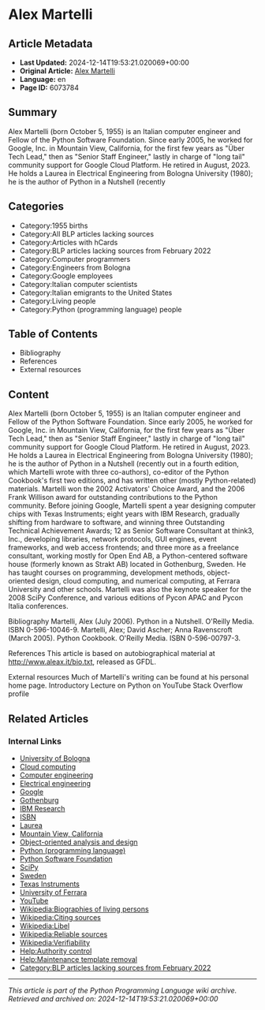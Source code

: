 # Alex Martelli

## Article Metadata

- **Last Updated:** 2024-12-14T19:53:21.020069+00:00
- **Original Article:** [Alex Martelli](https://en.wikipedia.org/wiki/Alex_Martelli)
- **Language:** en
- **Page ID:** 6073784

## Summary

Alex Martelli (born October 5, 1955) is an Italian computer engineer and Fellow of the Python Software Foundation. Since early 2005, he worked for Google, Inc. in Mountain View, California, for the first few years as "Über Tech Lead," then as "Senior Staff Engineer," lastly in charge of "long tail" community support for Google Cloud Platform. He retired in August, 2023.
He holds a Laurea in Electrical Engineering from Bologna University (1980); he is the author of Python in a Nutshell (recently 

## Categories

- Category:1955 births
- Category:All BLP articles lacking sources
- Category:Articles with hCards
- Category:BLP articles lacking sources from February 2022
- Category:Computer programmers
- Category:Engineers from Bologna
- Category:Google employees
- Category:Italian computer scientists
- Category:Italian emigrants to the United States
- Category:Living people
- Category:Python (programming language) people

## Table of Contents

- Bibliography
- References
- External resources

## Content

Alex Martelli (born October 5, 1955) is an Italian computer engineer and Fellow of the Python Software Foundation. Since early 2005, he worked for Google, Inc. in Mountain View, California, for the first few years as "Über Tech Lead," then as "Senior Staff Engineer," lastly in charge of "long tail" community support for Google Cloud Platform. He retired in August, 2023.
He holds a Laurea in Electrical Engineering from Bologna University (1980); he is the author of Python in a Nutshell (recently out in a fourth edition, which Martelli wrote with three co-authors), co-editor of the Python Cookbook's first two editions, and has written other (mostly Python-related) materials. Martelli won the 2002 Activators' Choice Award, and the 2006 Frank Willison award for outstanding contributions to the Python community.
Before joining Google, Martelli spent a year designing computer chips with Texas Instruments; eight years with IBM Research, gradually shifting from hardware to software, and winning three Outstanding Technical Achievement Awards; 12 as Senior Software Consultant at think3, Inc., developing libraries, network protocols, GUI engines, event frameworks, and web access frontends; and three more as a freelance consultant, working mostly for Open End AB, a Python-centered software house (formerly known as Strakt AB) located in Gothenburg, Sweden.
He has taught courses on programming, development methods, object-oriented design, cloud computing, and numerical computing, at Ferrara University and other schools. Martelli was also the keynote speaker for the 2008 SciPy Conference, and various editions of Pycon APAC and Pycon Italia conferences.

Bibliography
Martelli, Alex (July 2006). Python in a Nutshell. O'Reilly Media. ISBN 0-596-10046-9.
Martelli, Alex; David Ascher; Anna Ravenscroft (March 2005). Python Cookbook. O'Reilly Media. ISBN 0-596-00797-3.

References
This article is based on autobiographical material at http://www.aleax.it/bio.txt, released as GFDL.

External resources
Much of Martelli's writing can be found at his personal home page.
Introductory Lecture on Python on YouTube
Stack Overflow profile

## Related Articles

### Internal Links

- [University of Bologna](https://en.wikipedia.org/wiki/University_of_Bologna)
- [Cloud computing](https://en.wikipedia.org/wiki/Cloud_computing)
- [Computer engineering](https://en.wikipedia.org/wiki/Computer_engineering)
- [Electrical engineering](https://en.wikipedia.org/wiki/Electrical_engineering)
- [Google](https://en.wikipedia.org/wiki/Google)
- [Gothenburg](https://en.wikipedia.org/wiki/Gothenburg)
- [IBM Research](https://en.wikipedia.org/wiki/IBM_Research)
- [ISBN](https://en.wikipedia.org/wiki/ISBN)
- [Laurea](https://en.wikipedia.org/wiki/Laurea)
- [Mountain View, California](https://en.wikipedia.org/wiki/Mountain_View,_California)
- [Object-oriented analysis and design](https://en.wikipedia.org/wiki/Object-oriented_analysis_and_design)
- [Python (programming language)](https://en.wikipedia.org/wiki/Python_(programming_language))
- [Python Software Foundation](https://en.wikipedia.org/wiki/Python_Software_Foundation)
- [SciPy](https://en.wikipedia.org/wiki/SciPy)
- [Sweden](https://en.wikipedia.org/wiki/Sweden)
- [Texas Instruments](https://en.wikipedia.org/wiki/Texas_Instruments)
- [University of Ferrara](https://en.wikipedia.org/wiki/University_of_Ferrara)
- [YouTube](https://en.wikipedia.org/wiki/YouTube)
- [Wikipedia:Biographies of living persons](https://en.wikipedia.org/wiki/Wikipedia:Biographies_of_living_persons)
- [Wikipedia:Citing sources](https://en.wikipedia.org/wiki/Wikipedia:Citing_sources)
- [Wikipedia:Libel](https://en.wikipedia.org/wiki/Wikipedia:Libel)
- [Wikipedia:Reliable sources](https://en.wikipedia.org/wiki/Wikipedia:Reliable_sources)
- [Wikipedia:Verifiability](https://en.wikipedia.org/wiki/Wikipedia:Verifiability)
- [Help:Authority control](https://en.wikipedia.org/wiki/Help:Authority_control)
- [Help:Maintenance template removal](https://en.wikipedia.org/wiki/Help:Maintenance_template_removal)
- [Category:BLP articles lacking sources from February 2022](https://en.wikipedia.org/wiki/Category:BLP_articles_lacking_sources_from_February_2022)

---
_This article is part of the Python Programming Language wiki archive._
_Retrieved and archived on: 2024-12-14T19:53:21.020069+00:00_